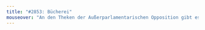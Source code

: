 ```yaml
---
title: "#2853: Bücherei"
mouseover: "An den Theken der Außerparlamentarischen Opposition gibt es die besten Drogen."
---
```


